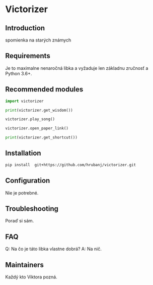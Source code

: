 # Victorizer

## Introduction
spomienka na starých známych

## Requirements
Je to maximalne nenaročná libka a vyžaduje len základnu zručnosť a Python 3.6+.

## Recommended modules
```python 
import victorizer

print(victorizer.get_wisdom())

victorizer.play_song()

victorizer.open_paper_link()

print(victorizer.get_shortcut())

```

## Installation
```bash 
pip install  git+https://github.com/hrubanj/victorizer.git 
```

## Configuration
Nie je potrebné.

## Troubleshooting
Poraď si sám.

## FAQ
Q: Na čo je táto libka vlastne dobrá? 
A: Na nič.

## Maintainers
Každý kto Viktora pozná.
